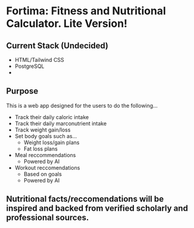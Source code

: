 # Fortima: Fitness and Nutritional Calculator. Lite Version!
## Current Stack (Undecided)
* HTML/Tailwind CSS
* PostgreSQL
* 


## Purpose
This is a web app designed for the users to do the following...
* Track their daily caloric intake
* Track their daily marconutrient intake
* Track weight gain/loss
* Set body goals such as...
  * Weight loss/gain plans
  * Fat loss plans
* Meal reccommendations
   * Powered by AI
* Workout reccomendations
  * Based on goals
  * Powered by AI

## Nutritional facts/reccomendations will be inspired and backed from verified scholarly and professional sources.
